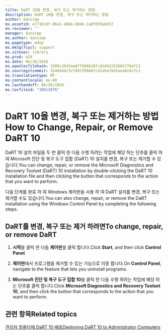 ```yaml
---
title: DaRT 10을 변경, 복구 또는 제거하는 방법
description: DaRT 10을 변경, 복구 또는 제거하는 방법
author: dansimp
ms.assetid: e7718c6f-06a1-48bb-b04b-1a0f659a0337
ms.reviewer: ''
manager: dansimp
ms.author: dansimp
ms.pagetype: mdop
ms.mktglfcycl: support
ms.sitesec: library
ms.prod: w10
ms.date: 06/16/2016
ms.openlocfilehash: 3309c29354a6ff508618fc91042253605770ef23
ms.sourcegitcommit: 354664bc527d93f80687cd2eba70d1eea024c7c3
ms.translationtype: MT
ms.contentlocale: ko-KR
ms.lasthandoff: 06/26/2020
ms.locfileid: "10813076"
---
```

# <span data-ttu-id="91fcf-103">DaRT 10을 변경, 복구 또는 제거하는 방법</span><span class="sxs-lookup"><span data-stu-id="91fcf-103">How to Change, Repair, or Remove DaRT 10</span></span>


<span data-ttu-id="91fcf-104">DaRT 10 설치 파일을 두 번 클릭 한 다음 수행 하려는 작업에 해당 하는 단추를 클릭 하 여 Microsoft 진단 및 복구 도구 집합 (DaRT) 10 설치를 변경, 복구 또는 제거할 수 있습니다.</span><span class="sxs-lookup"><span data-stu-id="91fcf-104">You can change, repair, or remove the Microsoft Diagnostics and Recovery Toolset (DaRT) 10 installation by double-clicking the DaRT 10 installation file and then clicking the button that corresponds to the action that you want to perform.</span></span>

<span data-ttu-id="91fcf-105">다음 단계를 완료 하 여 Windows 제어판을 사용 하 여 DaRT 설치를 변경, 복구 또는 제거할 수도 있습니다.</span><span class="sxs-lookup"><span data-stu-id="91fcf-105">You can also change, repair, or remove the DaRT installation using the Windows Control Panel by completing the following steps.</span></span>

## <span data-ttu-id="91fcf-106">DaRT를 변경, 복구 또는 제거 하려면</span><span class="sxs-lookup"><span data-stu-id="91fcf-106">To change, repair, or remove DaRT</span></span>


1.  <span data-ttu-id="91fcf-107">**시작**을 클릭 한 다음 **제어판**을 클릭 합니다.</span><span class="sxs-lookup"><span data-stu-id="91fcf-107">Click **Start**, and then click **Control Panel**.</span></span>

2.  <span data-ttu-id="91fcf-108">**제어판**에서 프로그램을 제거할 수 있는 기능으로 이동 합니다.</span><span class="sxs-lookup"><span data-stu-id="91fcf-108">On **Control Panel**, navigate to the feature that lets you uninstall programs.</span></span>

3.  <span data-ttu-id="91fcf-109">**Microsoft 진단 및 복구 도구 집합 10**을 클릭 한 다음 수행 하려는 작업에 해당 하는 단추를 클릭 합니다.</span><span class="sxs-lookup"><span data-stu-id="91fcf-109">Click **Microsoft Diagnostics and Recovery Toolset 10**, and then click the button that corresponds to the action that you want to perform.</span></span>

## <span data-ttu-id="91fcf-110">관련 항목</span><span class="sxs-lookup"><span data-stu-id="91fcf-110">Related topics</span></span>


[<span data-ttu-id="91fcf-111">관리자 컴퓨터에 DaRT 10 배포</span><span class="sxs-lookup"><span data-stu-id="91fcf-111">Deploying DaRT 10 to Administrator Computers</span></span>](deploying-dart-10-to-administrator-computers.md)

 

 





